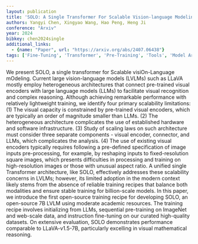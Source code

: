 ```yaml
---
layout: publication
title: 'SOLO: A Single Transformer For Scalable Vision-language Modeling'
authors: Yangyi Chen, Xingyao Wang, Hao Peng, Heng Ji
conference: "Arxiv"
year: 2024
bibkey: chen2024single
additional_links:
  - {name: "Paper", url: "https://arxiv.org/abs/2407.06438"}
tags: ['Fine-Tuning', 'Transformer', 'Pre-Training', 'Tools', 'Model Architecture', 'Reinforcement Learning', 'Language Modeling', 'Training Techniques', 'Pretraining Methods', 'Multimodal Models']
---
```

We present SOLO, a single transformer for Scalable visiOn-Language mOdeling.
Current large vision-language models (LVLMs) such as LLaVA mostly employ
heterogeneous architectures that connect pre-trained visual encoders with large
language models (LLMs) to facilitate visual recognition and complex reasoning.
Although achieving remarkable performance with relatively lightweight training,
we identify four primary scalability limitations: (1) The visual capacity is
constrained by pre-trained visual encoders, which are typically an order of
magnitude smaller than LLMs. (2) The heterogeneous architecture complicates the
use of established hardware and software infrastructure. (3) Study of scaling
laws on such architecture must consider three separate components - visual
encoder, connector, and LLMs, which complicates the analysis. (4) The use of
existing visual encoders typically requires following a pre-defined
specification of image inputs pre-processing, for example, by reshaping inputs
to fixed-resolution square images, which presents difficulties in processing
and training on high-resolution images or those with unusual aspect ratio. A
unified single Transformer architecture, like SOLO, effectively addresses these
scalability concerns in LVLMs; however, its limited adoption in the modern
context likely stems from the absence of reliable training recipes that balance
both modalities and ensure stable training for billion-scale models. In this
paper, we introduce the first open-source training recipe for developing SOLO,
an open-source 7B LVLM using moderate academic resources. The training recipe
involves initializing from LLMs, sequential pre-training on ImageNet and
web-scale data, and instruction fine-tuning on our curated high-quality
datasets. On extensive evaluation, SOLO demonstrates performance comparable to
LLaVA-v1.5-7B, particularly excelling in visual mathematical reasoning.
